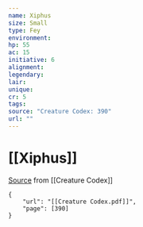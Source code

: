```yaml
---
name: Xiphus
size: Small
type: Fey
environment: 
hp: 55
ac: 15
initiative: 6
alignment: 
legendary: 
lair: 
unique: 
cr: 5
tags: 
source: "Creature Codex: 390"
url: ""
---
```

# [[Xiphus]]

[Source](zotero://open-pdf/library/items/NTNKJRHG?page=390) from [[Creature Codex]]

```pdf
{
	"url": "[[Creature Codex.pdf]]",
	"page": [390]
}
```

